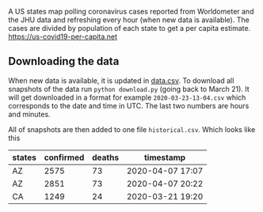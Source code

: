 A US states map polling coronavirus cases reported from Worldometer and the JHU data and refreshing every hour (when new data is available). The cases are divided by population of each state to get a per capita estimate. https://us-covid19-per-capita.net

## Downloading the data

When new data is available, it is updated in [data.csv](https://github.com/silverdrake11/covid_rates_per_capita/blob/master/data.csv). To download all snapshots of the data run `python download.py` (going back to March 21). It will get downloaded in a format for example `2020-03-23-13-04.csv` which corresponds to the date and time in UTC. The last two numbers are hours and minutes.

All of snapshots are then added to one file `historical.csv`. Which looks like this

| states | confirmed     | deaths | timestamp        | 
| ------ | ------------- | ------ | ---------------- |
| AZ     | 2575          | 73     | 2020-04-07 17:07 |
| AZ     | 2851          | 73     | 2020-04-07 20:22 |
| CA     | 1249          | 24     | 2020-03-21 19:20 |